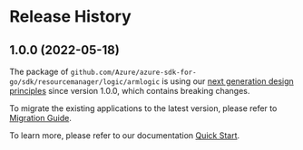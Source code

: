 # Release History

## 1.0.0 (2022-05-18)

The package of `github.com/Azure/azure-sdk-for-go/sdk/resourcemanager/logic/armlogic` is using our [next generation design principles](https://azure.github.io/azure-sdk/general_introduction.html) since version 1.0.0, which contains breaking changes.

To migrate the existing applications to the latest version, please refer to [Migration Guide](https://aka.ms/azsdk/go/mgmt/migration).

To learn more, please refer to our documentation [Quick Start](https://aka.ms/azsdk/go/mgmt).